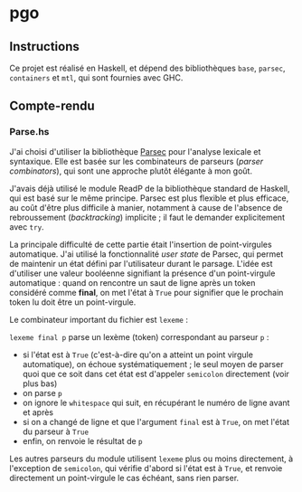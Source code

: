 # pgo

## Instructions

Ce projet est réalisé en Haskell, et dépend des bibliothèques `base`, `parsec`, `containers` et `mtl`, qui sont fournies avec GHC.

## Compte-rendu

### Parse.hs

J'ai choisi d'utiliser la bibliothèque [Parsec](https://hackage.haskell.org/package/parsec) pour l'analyse lexicale et syntaxique. Elle est basée sur les combinateurs de parseurs (*parser combinators*), qui sont une approche plutôt élégante à mon goût.

J'avais déjà utilisé le module ReadP de la bibliothèque standard de Haskell, qui est basé sur le même principe. Parsec est plus flexible et plus efficace, au coût d'être plus difficile à manier, notamment à cause de l'absence de rebroussement (*backtracking*) implicite ; il faut le demander explicitement avec `try`.

La principale difficulté de cette partie était l'insertion de point-virgules automatique. J'ai utilisé la fonctionnalité *user state* de Parsec, qui permet de maintenir un état défini par l'utilisateur durant le parsage. L'idée est d'utiliser une valeur booléenne signifiant la présence d'un point-virgule automatique : quand on rencontre un saut de ligne après un token considéré comme **final**, on met l'état à `True` pour signifier que le prochain token lu doit être un point-virgule.

Le combinateur important du fichier est `lexeme` :

`lexeme final p` parse un lexème (token) correspondant au parseur `p` :
- si l'état est à `True` (c'est-à-dire qu'on a atteint un point virgule automatique), on échoue systématiquement ; le seul moyen de parser quoi que ce soit dans cet état est d'appeler `semicolon` directement (voir plus bas)
- on parse `p`
- on ignore le `whitespace` qui suit, en récupérant le numéro de ligne avant et après
- si on a changé de ligne et que l'argument `final` est à `True`, on met l'état du parseur à `True`
- enfin, on renvoie le résultat de `p`

Les autres parseurs du module utilisent `lexeme` plus ou moins directement, à l'exception de `semicolon`, qui vérifie d'abord si l'état est à `True`, et renvoie directement un point-virgule le cas échéant, sans rien parser.
